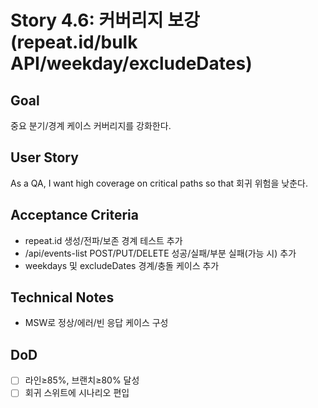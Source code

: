 # Story 4.6: 커버리지 보강(repeat.id/bulk API/weekday/excludeDates)

## Goal
중요 분기/경계 케이스 커버리지를 강화한다.

## User Story
As a QA, I want high coverage on critical paths so that 회귀 위험을 낮춘다.

## Acceptance Criteria
- repeat.id 생성/전파/보존 경계 테스트 추가
- /api/events-list POST/PUT/DELETE 성공/실패/부분 실패(가능 시) 추가
- weekdays 및 excludeDates 경계/충돌 케이스 추가

## Technical Notes
- MSW로 정상/에러/빈 응답 케이스 구성

## DoD
- [ ] 라인≥85%, 브랜치≥80% 달성
- [ ] 회귀 스위트에 시나리오 편입
